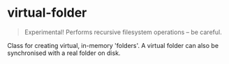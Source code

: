 # virtual-folder

> Experimental! Performs recursive filesystem operations – be careful.

Class for creating virtual, in-memory 'folders'. A virtual folder can also be synchronised with a real folder on disk.

